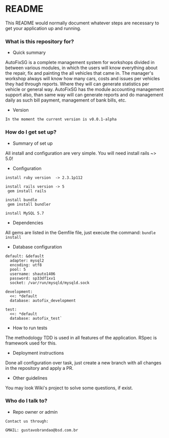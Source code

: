 # README #

This README would normally document whatever steps are necessary to get your application up and running.

### What is this repository for? ###

* Quick summary

AutoFixSG is a complete management system for workshops divided in between various modules, in which the users will know everything about the repair, 
fix and painting the all vehicles that came in. The manager's workshop always will know how many cars, costs and issues per vehicles they had through
reports. Where they will can generate statistics per vehicle or general way. AutoFixSG has the module  accounting management support also, than same 
way will can generate reports and do management daily as such bill payment, management of bank bills, etc.

* Version

`In the moment the current version is v0.0.1-alpha`

### How do I get set up? ###

* Summary of set up

All install and configuration are very simple. You will need install rails ~> 5.0! 

* Configuration

```
install ruby version  -> 2.3.1p112

install rails version -> 5
 gem install rails

install bundle
 gem install bundler

install MySQL 5.7
```

* Dependencies

All gems are listed in the Gemfile file, just execute the command:
`bundle install`

* Database configuration

```
default: &default
  adapter: mysql2
  encoding: utf8
  pool: 5
  username: shauto1406
  password: sp33df1xv1
  socket: /var/run/mysqld/mysqld.sock

development:
  <<: *default
  database: autofix_development

test:
  <<: *default
  database: autofix_test`
```

* How to run tests

The methodology TDD is used in all features of the application. RSpec is framework used for this.

* Deployment instructions

Done all configuration over task, just create a new branch with all changes in the repository and 
apply a PR.

* Other guidelines

You may look Wiki's project to solve some questions, if exist.

### Who do I talk to? ###

* Repo owner or admin

```
Contact us through:

GMAIL: gustavobrandao@bsd.com.br
```
